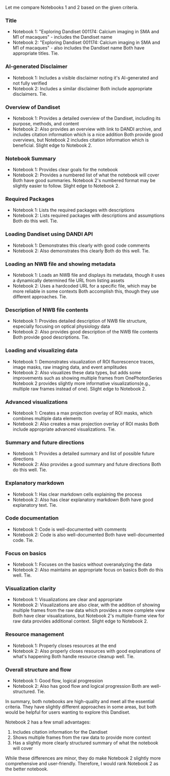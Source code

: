 Let me compare Notebooks 1 and 2 based on the given criteria.

### Title
- Notebook 1: "Exploring Dandiset 001174: Calcium imaging in SMA and M1 of macaques" - includes the Dandiset name
- Notebook 2: "Exploring Dandiset 001174: Calcium imaging in SMA and M1 of macaques" - also includes the Dandiset name
Both have appropriate titles. Tie.

### AI-generated Disclaimer
- Notebook 1: Includes a visible disclaimer noting it's AI-generated and not fully verified
- Notebook 2: Includes a similar disclaimer
Both include appropriate disclaimers. Tie.

### Overview of Dandiset
- Notebook 1: Provides a detailed overview of the Dandiset, including its purpose, methods, and content
- Notebook 2: Also provides an overview with link to DANDI archive, and includes citation information which is a nice addition
Both provide good overviews, but Notebook 2 includes citation information which is beneficial. Slight edge to Notebook 2.

### Notebook Summary
- Notebook 1: Provides clear goals for the notebook
- Notebook 2: Provides a numbered list of what the notebook will cover
Both have good summaries. Notebook 2's numbered format may be slightly easier to follow. Slight edge to Notebook 2.

### Required Packages
- Notebook 1: Lists the required packages with descriptions
- Notebook 2: Lists required packages with descriptions and assumptions
Both do this well. Tie.

### Loading Dandiset using DANDI API
- Notebook 1: Demonstrates this clearly with good code comments
- Notebook 2: Also demonstrates this clearly
Both do this well. Tie.

### Loading an NWB file and showing metadata
- Notebook 1: Loads an NWB file and displays its metadata, though it uses a dynamically determined file URL from listing assets
- Notebook 2: Uses a hardcoded URL for a specific file, which may be more reliable in some contexts
Both accomplish this, though they use different approaches. Tie.

### Description of NWB file contents
- Notebook 1: Provides detailed description of NWB file structure, especially focusing on optical physiology data
- Notebook 2: Also provides good description of the NWB file contents
Both provide good descriptions. Tie.

### Loading and visualizing data
- Notebook 1: Demonstrates visualization of ROI fluorescence traces, image masks, raw imaging data, and event amplitudes
- Notebook 2: Also visualizes these data types, but adds some improvements such as showing multiple frames from OnePhotonSeries 
Notebook 2 provides slightly more informative visualizations(e.g., multiple raw frames instead of one). Slight edge to Notebook 2.

### Advanced visualizations
- Notebook 1: Creates a max projection overlay of ROI masks, which combines multiple data elements
- Notebook 2: Also creates a max projection overlay of ROI masks
Both include appropriate advanced visualizations. Tie.

### Summary and future directions
- Notebook 1: Provides a detailed summary and list of possible future directions
- Notebook 2: Also provides a good summary and future directions
Both do this well. Tie.

### Explanatory markdown
- Notebook 1: Has clear markdown cells explaining the process
- Notebook 2: Also has clear explanatory markdown
Both have good explanatory text. Tie.

### Code documentation
- Notebook 1: Code is well-documented with comments
- Notebook 2: Code is also well-documented
Both have well-documented code. Tie.

### Focus on basics
- Notebook 1: Focuses on the basics without overanalyzing the data
- Notebook 2: Also maintains an appropriate focus on basics
Both do this well. Tie.

### Visualization clarity
- Notebook 1: Visualizations are clear and appropriate
- Notebook 2: Visualizations are also clear, with the addition of showing multiple frames from the raw data which provides a more complete view
Both have clear visualizations, but Notebook 2's multiple-frame view for raw data provides additional context. Slight edge to Notebook 2.

### Resource management
- Notebook 1: Properly closes resources at the end
- Notebook 2: Also properly closes resources with good explanations of what's happening
Both handle resource cleanup well. Tie.

### Overall structure and flow
- Notebook 1: Good flow, logical progression
- Notebook 2: Also has good flow and logical progression
Both are well-structured. Tie.

In summary, both notebooks are high-quality and meet all the essential criteria. They have slightly different approaches in some areas, but both would be helpful for users wanting to explore this Dandiset. 

Notebook 2 has a few small advantages:
1. Includes citation information for the Dandiset
2. Shows multiple frames from the raw data to provide more context
3. Has a slightly more clearly structured summary of what the notebook will cover

While these differences are minor, they do make Notebook 2 slightly more comprehensive and user-friendly. Therefore, I would rank Notebook 2 as the better notebook.